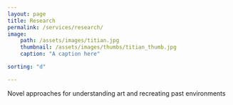 ```yaml
---
layout: page
title: Research
permalink: /services/research/
image:
    path: /assets/images/titian.jpg
    thumbnail: /assets/images/thumbs/titian_thumb.jpg
    caption: "A caption here"

sorting: "d"

---
```


Novel approaches for understanding art and recreating past environments